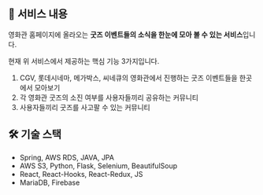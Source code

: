 ## 📜 서비스 내용

영화관 홈페이지에 올라오는 **굿즈 이벤트들의 소식을 한눈에 모아 볼 수 있는 서비스**입니다.

현재 위 서비스에서 제공하는 핵심 기능 3가지입니다.

1. CGV, 롯데시네마, 메가박스, 씨네큐의 영화관에서 진행하는 굿즈 이벤트들을 한곳에서 모아보기
2. 각 영화관 굿즈의 소진 여부를 사용자들끼리 공유하는  커뮤니티
3. 사용자들끼리 굿즈를 사고팔 수 있는 커뮤니티

## 🛠 기술 스택

- Spring, AWS RDS, JAVA, JPA
- AWS S3, Python, Flask, Selenium, BeautifulSoup
- React, React-Hooks, React-Redux, JS
- MariaDB, Firebase
